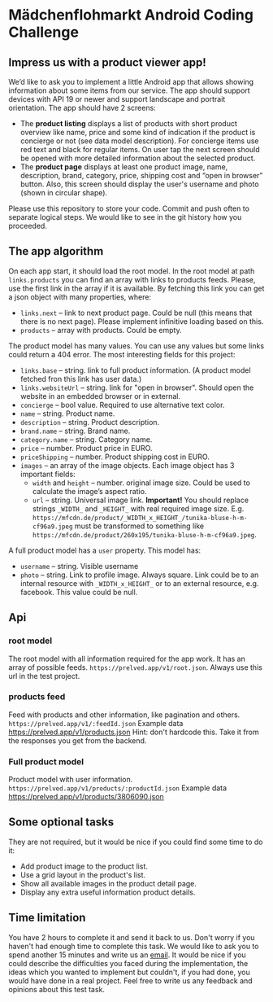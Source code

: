 # Mädchenflohmarkt Android Coding Challenge

## Impress us with a product viewer app!

We’d like to ask you to implement a little Android app that allows showing information about some items from our service. The app should support devices with API 19 or newer and support landscape and portrait orientation. The app should have 2 screens:

- The **product listing** displays a list of products with short product overview like name, price and some kind of indication if the product is concierge or not (see data model description). For concierge items use red text and black for regular items. On user tap the next screen should be opened with more detailed information about the selected product.
- The **product page** displays at least one product image, name, description, brand, category, price, shipping cost and “open in browser” button. Also, this screen should display the user's username and photo (shown in circular shape).

Please use this repository to store your code. Commit and push often to separate logical steps. We would like to see in the git history how you proceeded.

## The app algorithm

On each app start, it should load the root model. In the root model at path `links.products` you can find an array with links to products feeds. Please, use the first link in the array if it is available. By fetching this link you can get a json object with many properties, where:
- `links.next` – link to next product page. Could be null (this means that there is no next page). Please implement infinitive loading based on this.
- `products` – array with products. Could be empty.

The product model has many values. You can use any values but some links could return a 404 error. The most interesting fields for this project:
- `links.base` – string. link to full product information. (A product model fetched fron this link has user data.)
- `links.websiteUrl` – string. link for "open in browser". Should open the website in an embedded browser or in external.
- `concierge` – bool value. Required to use alternative text color.
- `name` – string. Product name.
- `description` – string. Product description.
- `brand.name` – string. Brand name.
- `category.name` – string. Category name.
- `price` – number. Product price in EURO.
- `priceShipping` – number. Product shipping cost in EURO.
- `images` – an array of the image objects. Each image object has 3 important fields:
  - `width` and `height` – number. original image size. Could be used to calculate the image’s aspect ratio.
  - `url` – string. Universal image link. **Important!** You should replace strings `_WIDTH_` and `_HEIGHT_` with real required image size. E.g. `https://mfcdn.de/product/_WIDTH_x_HEIGHT_/tunika-bluse-h-m-cf96a9.jpeg` must be transformed to something like `https://mfcdn.de/product/260x195/tunika-bluse-h-m-cf96a9.jpeg`.

A full product model has a `user` property. This model has:
- `username` – string. Visible username
- `photo` – string. Link to profile image. Always square. Link could be to an internal resource with `_WIDTH_x_HEIGHT_` or to an external resource, e.g. facebook. This value could be null.

## Api

### root model

The root model with all information required for the app work. It has an array of possible feeds.
`https://prelved.app/v1/root.json`. Always use this url in the test project.

### products feed

Feed with products and other information, like pagination and others.
`https://prelved.app/v1/:feedId.json`
Example data https://prelved.app/v1/products.json
Hint: don't hardcode this. Take it from the responses you get from the backend.

### Full product model

Product model with user information.
`https://prelved.app/v1/products/:productId.json`
Example data https://prelved.app/v1/products/3806090.json

## Some optional tasks

They are not required, but it would be nice if you could find some time to do it:

- Add product image to the product list.
- Use a grid layout in the product's list.
- Show all available images in the product detail page.
- Display any extra useful information product details.

## Time limitation

You have 2 hours to complete it and send it back to us. Don't worry if you haven't had enough time to complete this task. We would like to ask you to spend another 15 minutes and write us an [email](mailto:andreas@maedchenflohmarkt.de?cc=vasyl@maedchenflohmarkt.de&subject=Mädchenflohmarkt%20Android%20Remote%20Case). It would be nice if you could describe the difficulties you faced during the implementation, the ideas which you wanted to implement but couldn't, if you had done, you would have done in a real project. Feel free to write us any feedback and opinions about this test task.
